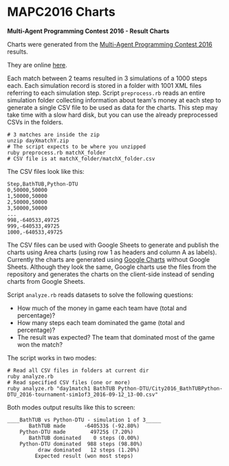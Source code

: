 # MAPC2016 Charts
**Multi-Agent Programming Contest 2016 - Result Charts**

Charts were generated from the [Multi-Agent Programming Contest 2016](https://multiagentcontest.org/2016/) results.

They are online [here](https://maumagnaguagno.github.io/MAPC2016_Charts/).

Each match between 2 teams resulted in 3 simulations of a 1000 steps each.
Each simulation record is stored in a folder with 1001 XML files referring to each simulation step.
Script ``preprocess.rb`` reads an entire simulation folder collecting information about team's money at each step to generate a single CSV file to be used as data for the charts.
This step may take time with a slow hard disk, but you can use the already preprocessed CSVs in the folders.

```Shell
# 3 matches are inside the zip
unzip dayXmatchY.zip
# The script expects to be where you unzipped
ruby preprocess.rb matchX_folder
# CSV file is at matchX_folder/matchX_folder.csv
```

The CSV files look like this:

```
Step,BathTUB,Python-DTU
0,50000,50000
1,50000,50000
2,50000,50000
3,50000,50000
...
998,-640533,49725
999,-640533,49725
1000,-640533,49725
```

The CSV files can be used with Google Sheets to generate and publish the charts using Area charts (using row 1 as headers and column A as labels).
Currently the charts are generated using [Google Charts](https://developers.google.com/chart/interactive/docs/gallery/areachart) without Google Sheets.
Although they look the same, Google charts use the files from the repository and generates the charts on the client-side instead of sending charts from Google Sheets.

Script ``analyze.rb`` reads datasets to solve the following questions:
- How much of the money in game each team have (total and percentage)?
- How many steps each team dominated the game (total and percentage)?
- The result was expected? The team that dominated most of the game won the match?

The script works in two modes:

```Shell
# Read all CSV files in folders at current dir
ruby analyze.rb
# Read specified CSV files (one or more)
ruby analyze.rb "day1match1 BathTUB Python-DTU/City2016_BathTUBPython-DTU_2016-tournament-sim1of3_2016-09-12_13-00.csv"
```

Both modes output results like this to screen:

```
____BathTUB vs Python-DTU - simulation 1 of 3_____
       BathTUB made      -640533$ (-92.80%)
    Python-DTU made        49725$ (7.20%)
       BathTUB dominated    0 steps (0.00%)
    Python-DTU dominated  988 steps (98.80%)
          draw dominated   12 steps (1.20%)
         Expected result (won most steps)
```